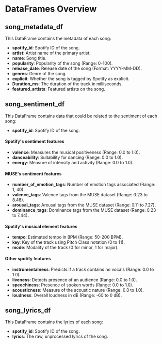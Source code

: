 # DataFrames Overview

## song_metadata_df
This DataFrame contains the metadata of each song:
- **spotify_id**: Spotify ID of the song.
- **artist**: Artist name of the primary artist.
- **name**: Song title.
- **popularity**: Popularity of the song (Range: 0-100).
- **release_date**: Release date of the song (Format: YYYY-MM-DD).
- **genres**: Genre of the song.
- **explicit**: Whether the song is tagged by Spotify as explicit.
- **Duration_ms**: The duration of the track in milliseconds.
- **featured_artists**: Featured artists on the song.

## song_sentiment_df
This DataFrame contains data that could be related to the sentiment of each song:
- **spotify_id**: Spotify ID of the song.

#### Spotify's sentiment features
- **valence**: Measures the musical positiveness (Range: 0.0 to 1.0).
- **danceability**: Suitability for dancing (Range: 0.0 to 1.0).
- **energy**: Measure of intensity and activity (Range: 0.0 to 1.0).

#### MUSE's sentiment features
- **number_of_emotion_tags**: Number of emotion tags associated (Range: 1, 40).
- **valence_tags**: Valence tags from the MUSE dataset (Range: 0.23 to 8.48).
- **arousal_tags**: Arousal tags from the MUSE dataset (Range: 0.11 to 7.27).
- **dominance_tags**: Dominance tags from the MUSE dataset (Range: 0.23 to 7.44).

#### Spotify's musical element features
- **tempo**: Estimated tempo in BPM (Range: 50-200 BPM).
- **key**: Key of the track using Pitch Class notation (0 to 11).
- **mode**: Modality of the track (0 for minor, 1 for major).

#### Other spotify features
- **instrumentalness**: Predicts if a track contains no vocals (Range: 0.0 to 1.0).
- **liveness**: Detects presence of an audience (Range: 0.0 to 1.0).
- **speechiness**: Presence of spoken words (Range: 0.0 to 1.0).
- **acousticness**: Measure of the acoustic nature (Range: 0.0 to 1.0).
- **loudness**: Overall loudness in dB (Range: -60 to 0 dB).


## song_lyrics_df
This DataFrame contains the lyrics of each song:
- **spotify_id**: Spotify ID of the song.
- **lyrics**: The raw, unprocessed lyrics of the song.